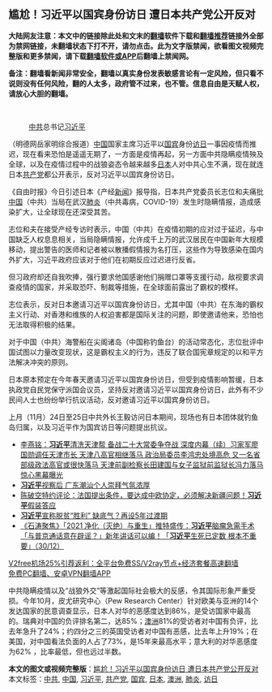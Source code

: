  <h2>尴尬！习近平以国宾身份访日 遭日本共产党公开反对</h2> <p class="notice"><b>大陆网友注意：本文中的链接除此处和文末的<a href="https://github.com/bannedbook/fanqiang" >翻墙</a>软件下载和<a href="https://github.com/killgcd/justmysocks/blob/master/README.md">翻墙推荐</a>链接外全部为禁网链接，未翻墙状态下打不开，请勿点击。此为文字版禁闻，欲看图文视频完整版和更多禁闻，请下载<a href="https://github.com/bannedbook/fanqiang">翻墙软件或APP</a>后翻墙上禁闻网。</p><p>备注：翻墙看新闻非常安全，翻墙以真实身份发表敏感言论有一定风险，但只看不说则没有任何风险，翻的人太多，政府管不过来，也不管。信息自由是天赋人权，请放心大胆的翻墙。</b></p>  <div class="entry"> <br /> <figure><figcaption class="wp-caption-text"><a href="https://www.bannedbook.org/bnews/tag/%e4%b8%ad%e5%85%b1/" class="st_tag internal_tag" rel="tag" title="标签 中共 下的日志">中共</a>总书记<a href="https://www.bannedbook.org/bnews/tag/%e4%b9%a0%e8%bf%91%e5%b9%b3/" class="st_tag internal_tag" rel="tag" title="标签 习近平 下的日志">习近平</a></figcaption></figure> <p>（明德网岳家明综合报道）<span class='wp_keywordlink_affiliate'><a href="https://www.bannedbook.org/" title="中国" target="_blank">中国</a></span>国家主席习近平以<a href="https://www.bannedbook.org/bnews/tag/%E5%9B%BD%E5%AE%BE/" class="st_tag internal_tag" rel="tag" title="标签 国宾 下的日志">国宾</a>身份<a href="https://www.bannedbook.org/bnews/tag/%E8%AE%BF%E6%97%A5/" class="st_tag internal_tag" rel="tag" title="标签 访日 下的日志">访日</a>一事因疫情而推迟，现在看来恐怕是遥遥无期了，一方面是疫情再起，另一方面中共隐瞒疫情殃及全球，以及在疫情过程中的战狼姿态令越来越多<a href="https://www.bannedbook.org/bnews/tag/%e6%97%a5%e6%9c%ac/" class="st_tag internal_tag" rel="tag" title="标签 日本 下的日志">日本</a>人对中共心生不满，现在就连日本<a href="https://www.bannedbook.org/bnews/tag/%e5%85%b1%e4%ba%a7%e5%85%9a/" class="st_tag internal_tag" rel="tag" title="标签 共产党 下的日志">共产党</a>都公开表示，反对习近平以国宾身份访日。</p> <p>《自由时报》今日引述日本《产经<span class='wp_keywordlink_affiliate'><a href="https://www.bannedbook.org/" title="新闻">新闻</a></span>》报导指，日本共产党委员长志位和夫痛批<a href="https://www.bannedbook.org/bnews/tag/%E4%B8%AD%E5%9B%BD/" class="st_tag internal_tag" rel="tag" title="标签 中国 下的日志">中国</a>（中共）当局在武汉<a href="https://www.bannedbook.org/bnews/tag/%e8%82%ba%e7%82%8e/" class="st_tag internal_tag" rel="tag" title="标签 肺炎 下的日志">肺炎</a>（中共毒病，COVID-19）发生时隐瞒情报，造成感染扩大，让全球现在还深受其苦。</p> <p>志位和夫在接受产经专访时表示，中国（中共）在疫情初期的应对过于延迟，与中国缺乏人权息息相关，当局隐瞒情报，允许成千上万的武汉居民在中国新年大规模移动，提出警告的医师和记者被以散播假情报为名打压，这些作为导致感染在国内外扩大，习近平政府应该对于他们在初期反应过迟进行反省。</p>  <p>但习政府却还自我吹捧，强行要求他国感谢他们捐赠口罩等支援行动，敌视要求调查疫情的国家，并采取恐吓、制裁等措施，在全球面前露出了霸权的模样。</p> <p>志位表示，反对日本邀请习近平以国宾身份访日，尤其中国（中共）在东海的霸权主义行动、对香港和维族的人权迫害都是国际关注的问题，即使邀请他来，恐怕也无法取得积极的结果。</p> <p>对于中国（中共）海警船在尖阁诸岛（中国称钓鱼台）的活动常态化，志位批评中国试图以力量改变现状，这是霸权主义的行为，违反了联合国宪章规定的以和平方法解决冲突的原则。</p>  <p>日本原本预定在今年春天邀请习近平以国宾身份访日，但受到疫情影响暂缓，日本执政党自民党保守派国会议员，坚持反对邀请习近平以国宾身份访日，此外有不少民间人士也纷纷举行抗议活动，反对邀请习近平以国宾身份访日。</p> <p>上月（11月）24日至25日中共外长王毅访问日本期间，现场也有日本团体就钓鱼岛归属，以及习近平作为国宾访日等问题提出抗议。</p> <ul class='op-related-articles' title='相关阅读'> <li><a href='https://www.bannedbook.org/bnews/comments/20201231/1458154.html' target='_blank'>李燕铭：<b>习近平</b>清洗天津帮 备战二十大常委争夺战 深度内幕（续）习家军廖国勋调任天津市长 天津八高官相继落马 政治局委员李鸿忠处境高危 又一名省部级政法高官或很快落马 天津前副检察长田建国与女子监狱前监狱长冯力落马 惊心黑幕曝光</a></li> <li><a href='https://www.bannedbook.org/bnews/ssgc/20201231/1458146.html' target='_blank'><b>习近平</b>视察后 广东潮汕个人崇拜气氛浓厚</a></li> <li><a href='https://www.bannedbook.org/bnews/cbnews/20201231/1458125.html' target='_blank'>陈破空特约评论：法国提出条件，要达成中欧协定，必须解决新疆问题！<b>习近平</b>假装答应</a></li> <li><a href='https://www.bannedbook.org/bnews/comments/20201231/1458122.html' target='_blank'><b>习近平</b>宣称脱贫“胜利” 缺底气？再设5年过渡期</a></li> <li><a href='https://www.bannedbook.org/bnews/bannedvideo/20201231/1458101.html' target='_blank'>《石涛聚焦》「2021 净化（灭绝）与重生」推特盛传：<b>习近平</b>脑瘤急需手术「与普京通话意在辟谣？」新年讲话可以编！「<b>习近平</b>生死已定数 根本不重要」（30/12）</a></li> </ul> <p class="texttj"> <a href="https://www.bannedbook.org/forum23/topic22702.html" target="_blank">V2free机场25%引荐返利：全平台免费SS/V2ray节点+经济套餐高速翻墙</a><br/> <a href="https://github.com/bannedbook/fanqiang/wiki/%E7%A6%81%E9%97%BB%E7%BD%91%E5%AE%89%E5%8D%93%E7%BF%BB%E5%A2%99%E6%96%B0%E9%97%BBAPP" target="_blank">免费PC翻墙、安卓VPN翻墙APP</a></p><p>中共隐瞒疫情以及“战狼外交”等激起国际社会极大的反感，令其国际形象严重受损。今年10月，皮尤研究中心（Pew Research Center）针对欧美与亚洲的14个发达国家的民意调查显示，日本人对华的恶感度达到86%，是受访国家中最高的。瑞典对中国的负评排名第二，达85%；<a href="https://www.bannedbook.org/bnews/tag/%e6%be%b3%e6%b4%b2/" class="st_tag internal_tag" rel="tag" title="标签 澳洲 下的日志">澳洲</a>81%的受访者对中国有负评，比去年急升了24%；约四分之三的英国受访者对中国有恶感，比去年上升19%；在美国，对中国看法负面的人占了73%，是15年来最高水平；意大利的对华恶感度为62% ，比率最低，但也远过半数。</p> <a name='sharetosocial'></a>       <div><b>本文的图文或视频完整版</b>：<a href='https://www.bannedbook.org/bnews/comments/20201231/1458190.html'>尴尬！习近平以国宾身份访日 遭日本共产党公开反对</a></div>  </div><!--END ENTRY--> <div class="postfooter"> <div>本文标签：<a href="https://www.bannedbook.org/bnews/tag/%e4%b8%ad%e5%85%b1/" rel="tag">中共</a>, <a href="https://www.bannedbook.org/bnews/tag/%E4%B8%AD%E5%9B%BD/" rel="tag">中国</a>, <a href="https://www.bannedbook.org/bnews/tag/%e4%b9%a0%e8%bf%91%e5%b9%b3/" rel="tag">习近平</a>, <a href="https://www.bannedbook.org/bnews/tag/%e5%85%b1%e4%ba%a7%e5%85%9a/" rel="tag">共产党</a>, <a href="https://www.bannedbook.org/bnews/tag/%E5%9B%BD%E5%AE%BE/" rel="tag">国宾</a>, <a href="https://www.bannedbook.org/bnews/tag/%e6%97%a5%e6%9c%ac/" rel="tag">日本</a>, <a href="https://www.bannedbook.org/bnews/tag/%e6%be%b3%e6%b4%b2/" rel="tag">澳洲</a>, <a href="https://www.bannedbook.org/bnews/tag/%e8%82%ba%e7%82%8e/" rel="tag">肺炎</a>, <a href="https://www.bannedbook.org/bnews/tag/%E8%AE%BF%E6%97%A5/" rel="tag">访日</a></div>  </div><!--END POSTFOOTER--> 